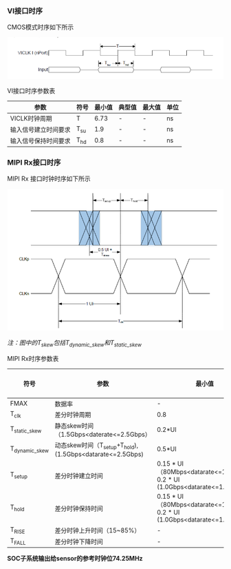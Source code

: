 ### VI接口时序

CMOS模式时序如下所示

![VI_CMOS接口时序](..\image\VI_CMOS接口时序.png)

VI接口时序参数表

| 参数                 | 符号           | 最小值 | 典型值 | 最大值 | 单位 |
| -------------------- | -------------- | ------ | ------ | ------ | ---- |
| VICLK时钟周期        | T              | 6.73   | -      | -      | ns   |
| 输入信号建立时间要求 | T<sub>su</sub> | 1.9    | -      | -      | ns   |
| 输入信号保持时间要求 | T<sub>hd</sub> | 0.8    | -      | -      | ns   |





### MIPI Rx接口时序

MIPI Rx 接口时钟时序如下所示

![MIPI_Rx接口时序](..\image\MIPI_Rx接口时序.png)

*注：图中的T<sub>skew</sub>包括T<sub>dynamic_skew</sub>和T<sub>static_skew</sub>*

MIPI Rx时序参数表

| 符号                     | 参数                                                         | 最小值                                                       | 典型值 | 最大值 | 单位 |
| ------------------------ | ------------------------------------------------------------ | ------------------------------------------------------------ | ------ | ------ | ---- |
| FMAX                     | 数据率                                                       | -                                                            | -      | 2.5G   | bps  |
| T<sub>clk</sub>          | 差分时钟周期                                                 | 0.8                                                          | T      | -      | bps  |
| T<sub>static_skew</sub>  | 静态skew时间（1.5Gbps<daterate<=2.5Gbps）                    | 0.2*UI                                                       | -      | -      | ns   |
| T<sub>dynamic_skew</sub> | 动态skew时间（T<sub>setup</sub>+T<sub>hold</sub>),(1.5Gbps<datarate<=2.5Gbps) | 0.5*UI                                                       | -      | -      | ns   |
| T<sub>setup</sub>        | 差分时钟建立时间                                             | 0.15 * UI（80Mbps<datarate<=1.0Gbps）0.2   * UI (1.0Gbps<datarate<=1.5Gbps) | -      | -      | ns   |
| T<sub>hold</sub>         | 差分时钟保持时间                                             | 0.15 * UI（80Mbps<datarate<=1.0Gbps）0.2   * UI (1.0Gbps<datarate<=1.5Gbps) | -      | -      | ns   |
| T<sub>RISE</sub>         | 差分时钟上升时间（15~85%）                                   | -                                                            | -      | 25     | ns   |
| T<sub>FALL</sub>         | 差分时钟下降时间                                             | -                                                            | -      | 25     | ns   |



**SOC子系统输出给sensor的参考时钟位74.25MHz**